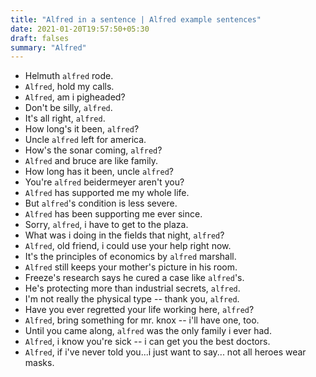 ```yaml
---
title: "Alfred in a sentence | Alfred example sentences"
date: 2021-01-20T19:57:50+05:30
draft: falses
summary: "Alfred"
---
```

- Helmuth `alfred` rode.
- `Alfred`, hold my calls.
- `Alfred`, am i pigheaded?
- Don't be silly, `alfred`.
- It's all right, `alfred`.
- How long's it been, `alfred`?
- Uncle `alfred` left for america.
- How's the sonar coming, `alfred`?
- `Alfred` and bruce are like family.
- How long has it been, uncle `alfred`?
- You're `alfred` beidermeyer aren't you?
- `Alfred` has supported me my whole life.
- But `alfred`'s condition is less severe.
- `Alfred` has been supporting me ever since.
- Sorry, `alfred`, i have to get to the plaza.
- What was i doing in the fields that night, `alfred`?
- `Alfred`, old friend, i could use your help right now.
- It's the principles of economics by `alfred` marshall.
- `Alfred` still keeps your mother's picture in his room.
- Freeze's research says he cured a case like `alfred`'s.
- He's protecting more than industrial secrets, `alfred`.
- I'm not really the physical type -- thank you, `alfred`.
- Have you ever regretted your life working here, `alfred`?
- `Alfred`, bring something for mr. knox -- i'll have one, too.
- Until you came along, `alfred` was the only family i ever had.
- `Alfred`, i know you're sick -- i can get you the best doctors.
- `Alfred`, if i've never told you...i just want to say... not all heroes wear masks.
                 
